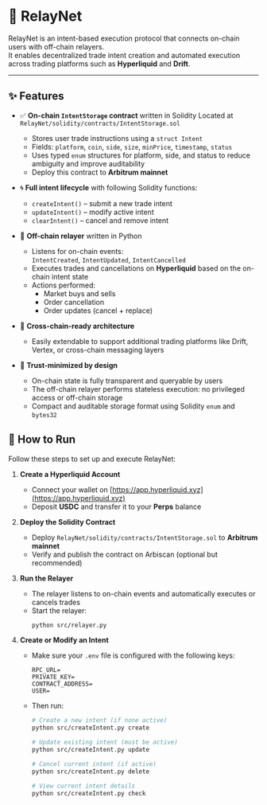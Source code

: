 # 🔁 RelayNet

RelayNet is an intent-based execution protocol that connects on-chain users with off-chain relayers.  
It enables decentralized trade intent creation and automated execution across trading platforms such as **Hyperliquid** and **Drift**.

---

## ✨ Features

- ✅ **On-chain `IntentStorage` contract** written in Solidity
  Located at `RelayNet/solidity/contracts/IntentStorage.sol`

  - Stores user trade instructions using a `struct Intent`
  - Fields: `platform`, `coin`, `side`, `size`, `minPrice`, `timestamp`, `status`
  - Uses typed `enum` structures for platform, side, and status to reduce ambiguity and improve auditability
  - Deploy this contract to **Arbitrum mainnet**

- 🌀 **Full intent lifecycle** with following Solidity functions:

  - `createIntent()` – submit a new trade intent
  - `updateIntent()` – modify active intent
  - `clearIntent()` – cancel and remove intent

- 🔄 **Off-chain relayer** written in Python

  - Listens for on-chain events:  
    `IntentCreated`, `IntentUpdated`, `IntentCancelled`
  - Executes trades and cancellations on **Hyperliquid** based on the on-chain intent state
  - Actions performed:
    - Market buys and sells
    - Order cancellation
    - Order updates (cancel + replace)

- 🌉 **Cross-chain-ready architecture**

  - Easily extendable to support additional trading platforms like Drift, Vertex, or cross-chain messaging layers

- 🔐 **Trust-minimized by design**

  - On-chain state is fully transparent and queryable by users
  - The off-chain relayer performs stateless execution: no privileged access or off-chain storage
  - Compact and auditable storage format using Solidity `enum` and `bytes32`

## 🚀 How to Run

Follow these steps to set up and execute RelayNet:

1. **Create a Hyperliquid Account**

   - Connect your wallet on [https://app.hyperliquid.xyz](https://app.hyperliquid.xyz)
   - Deposit **USDC** and transfer it to your **Perps** balance

2. **Deploy the Solidity Contract**

   - Deploy `RelayNet/solidity/contracts/IntentStorage.sol` to **Arbitrum mainnet**
   - Verify and publish the contract on Arbiscan (optional but recommended)

3. **Run the Relayer**

   - The relayer listens to on-chain events and automatically executes or cancels trades
   - Start the relayer:
     ```bash
     python src/relayer.py
     ```

4. **Create or Modify an Intent**

   - Make sure your `.env` file is configured with the following keys:

     ```
     RPC_URL=
     PRIVATE_KEY=
     CONTRACT_ADDRESS=
     USER=
     ```

   - Then run:

     ```bash
     # Create a new intent (if none active)
     python src/createIntent.py create

     # Update existing intent (must be active)
     python src/createIntent.py update

     # Cancel current intent (if active)
     python src/createIntent.py delete

     # View current intent details
     python src/createIntent.py check
     ```
